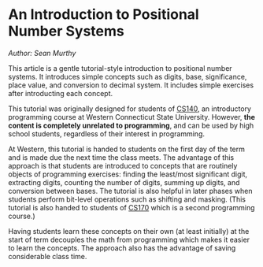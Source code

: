 # An Introduction to Positional Number Systems

*Author: Sean Murthy*

This article is a gentle tutorial-style introduction to positional number systems. It introduces simple concepts such as digits, base, significance, place value, and conversion to decimal system. It includes simple exercises after introducting each concept. 

This tutorial was originally designed for students of [CS140](https://sites.wcsu.edu/murthys/teaching/cs140/), an introductory programming course at Western Connecticut State University. However, **the content is completely unrelated to programming**, and can be used by high school students, regardless of their interest in programming.

At Western, this tutorial is handed to students on the first day of the term and is made due the next time the class meets. The advantage of this approach is that students are introduced to concepts that are routinely objects of programming exercises: finding the least/most significant digit, extracting digits, counting the number of digits, summing up digits, and conversion between bases. The tutorial is also helpful in  later phases when students perform bit-level operations such as shifting and masking. (This tutorial is also handed to students of [CS170](https://sites.wcsu.edu/murthys/teaching/cs170/) which is a second programming course.)

Having  students learn these concepts on their own (at least initially) at the start of term  decouples the math from programming which  makes it easier to learn the concepts. The approach also has the advantage of saving considerable class time.
